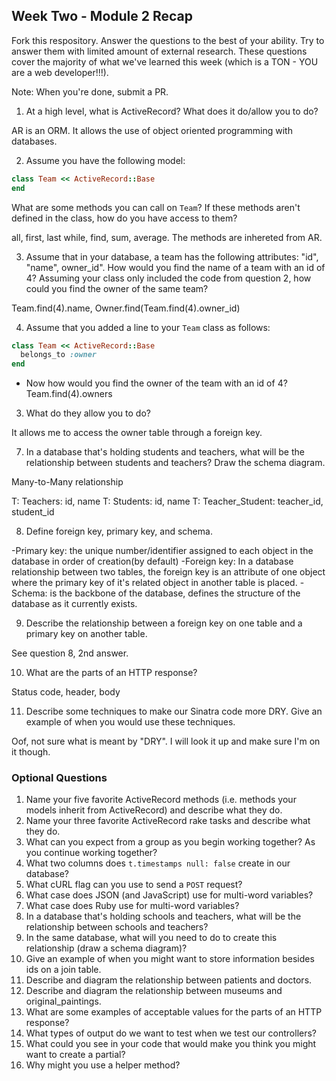 ## Week Two - Module 2 Recap

Fork this respository. Answer the questions to the best of your ability. Try to answer them with limited amount of external research. These questions cover the majority of what we've learned this week (which is a TON - YOU are a web developer!!!). 

Note: When you're done, submit a PR. 

1. At a high level, what is ActiveRecord? What does it do/allow you to do?

  AR is an ORM. It allows the use of object oriented programming with databases. 

2. Assume you have the following model:

```ruby
class Team << ActiveRecord::Base
end
```

What are some methods you can call on `Team`? If these methods aren't defined in the class, how do you have access to them?

  all, first, last while, find, sum, average. The methods are inhereted from AR. 

3. Assume that in your database, a team has the following attributes: "id", "name", owner_id". How would you find the name of a team with an id of 4? Assuming your class only included the code from question 2, how could you find the owner of the same team?

  Team.find(4).name, Owner.find(Team.find(4).owner_id)

4. Assume that you added a line to your `Team` class as follows:

```ruby
class Team << ActiveRecord::Base
  belongs_to :owner
end
```

 - Now how would you find the owner of the team with an id of 4?
  Team.find(4).owners

3. What do they allow you to do?

  It allows me to access the owner table through a foreign key.

7. In a database that's holding students and teachers, what will be the relationship between students and teachers? Draw the schema diagram.

  Many-to-Many relationship

  T: Teachers: id, name
  T: Students: id, name
  T: Teacher_Student: teacher_id, student_id


8. Define foreign key, primary key, and schema.

  -Primary key: the unique number/identifier assigned to each object in the database in order of creation(by default)
  -Foreign key: In a database relationship between two tables, the foreign key is an attribute of one object where the primary key of it's  related object in another table is placed. 
  -Schema: is the backbone of the database, defines the structure of the database as it currently exists. 
  
  
9. Describe the relationship between a foreign key on one table and a primary key on another table.

  See question 8, 2nd answer.

10. What are the parts of an HTTP response?

  Status code, header, body

11. Describe some techniques to make our Sinatra code more DRY. Give an example of when you would use these techniques.

  Oof, not sure what is meant by "DRY". I will look it up and make sure I'm on it though. 


### Optional Questions

1. Name your five favorite ActiveRecord methods (i.e. methods your models inherit from ActiveRecord) and describe what they do.
2. Name your three favorite ActiveRecord rake tasks and describe what they do.
4. What can you expect from a group as you begin working together? As you continue working together?
5. What two columns does `t.timestamps null: false` create in our database?
6. What cURL flag can you use to send a `POST` request?
7. What case does JSON (and JavaScript) use for multi-word variables?
8. What case does Ruby use for multi-word variables?
9. In a database that's holding schools and teachers, what will be the relationship between schools and teachers?
10. In the same database, what will you need to do to create this relationship (draw a schema diagram)?
11. Give an example of when you might want to store information besides ids on a join table.
12. Describe and diagram the relationship between patients and doctors.
13. Describe and diagram the relationship between museums and original_paintings.
14. What are some examples of acceptable values for the parts of an HTTP response?
15. What types of output do we want to test when we test our controllers?
16. What could you see in your code that would make you think you might want to create a partial?
17. Why might you use a helper method?
